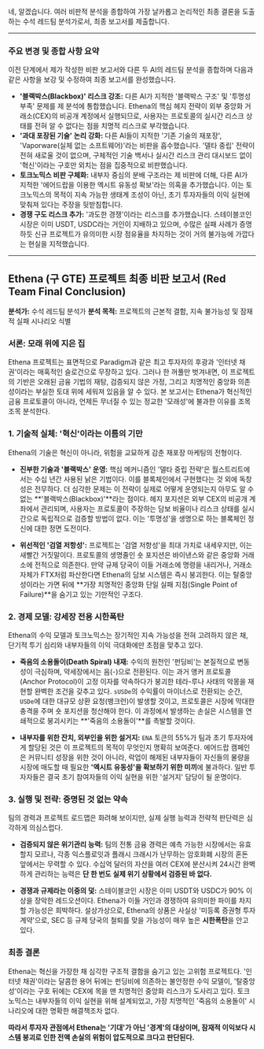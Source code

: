 네, 알겠습니다. 여러 비판적 분석을 종합하여 가장 날카롭고 논리적인 최종 결론을 도출하는 수석 레드팀 분석가로서, 최종 보고서를 제출합니다.

---

### **주요 변경 및 종합 사항 요약**

이전 단계에서 제가 작성한 비판 보고서와 다른 두 AI의 레드팀 분석을 종합하며 다음과 같은 사항을 보강 및 수정하여 최종 보고서를 완성했습니다.

*   **'블랙박스(Blackbox)' 리스크 강조:** 다른 AI가 지적한 '블랙박스 구조' 및 '투명성 부족' 문제를 제 분석에 통합했습니다. Ethena의 핵심 헤지 전략이 외부 중앙화 거래소(CEX)의 비공개 계정에서 실행되므로, 사용자는 프로토콜의 실시간 리스크 상태를 전혀 알 수 없다는 점을 치명적 리스크로 부각했습니다.
*   **'과대 포장된 기술' 논리 강화:** 다른 AI들이 지적한 '기존 기술의 재포장', 'Vaporware(실체 없는 소프트웨어)'라는 비판을 흡수했습니다. '델타 중립' 전략이 전혀 새로울 것이 없으며, 구체적인 기술 백서나 실시간 리스크 관리 대시보드 없이 '혁신'이라는 구호만 외치는 점을 집중적으로 비판했습니다.
*   **토크노믹스 비판 구체화:** 내부자 중심의 분배 구조라는 제 비판에 더해, 다른 AI가 지적한 '에어드랍을 이용한 엑시트 유동성 확보'라는 의혹을 추가했습니다. 이는 토크노믹스의 목적이 지속 가능한 생태계 조성이 아닌, 초기 투자자들의 이익 실현에 맞춰져 있다는 주장을 뒷받침합니다.
*   **경쟁 구도 리스크 추가:** '과도한 경쟁'이라는 리스크를 추가했습니다. 스테이블코인 시장은 이미 USDT, USDC라는 거인이 지배하고 있으며, 수많은 실패 사례가 증명하듯 신규 프로젝트가 유의미한 시장 점유율을 차지하는 것이 거의 불가능에 가깝다는 현실을 지적했습니다.

---

## **Ethena (구 GTE) 프로젝트 최종 비판 보고서 (Red Team Final Conclusion)**

**분석가:** 수석 레드팀 분석가
**분석 목적:** 프로젝트의 근본적 결함, 지속 불가능성 및 잠재적 실패 시나리오 식별

### **서론: 모래 위에 지은 집**

Ethena 프로젝트는 표면적으로 Paradigm과 같은 최고 투자자의 후광과 '인터넷 채권'이라는 매혹적인 슬로건으로 무장하고 있다. 그러나 한 꺼풀만 벗겨내면, 이 프로젝트의 기반은 오래된 금융 기법의 재탕, 검증되지 않은 가정, 그리고 치명적인 중앙화 의존성이라는 부실한 토대 위에 세워져 있음을 알 수 있다. 본 보고서는 Ethena가 혁신적인 금융 프로토콜이 아니라, 언제든 무너질 수 있는 정교한 '모래성'에 불과한 이유를 조목조목 분석한다.

### **1. 기술적 실체: '혁신'이라는 이름의 기만**

Ethena의 기술은 혁신이 아니라, 위험을 교묘하게 감춘 재포장 마케팅의 전형이다.

*   **진부한 기술과 '블랙박스' 운영:** 핵심 메커니즘인 '델타 중립 전략'은 월스트리트에서는 수십 년간 사용된 낡은 기법이다. 이를 블록체인에서 구현했다는 것 외에 독창성은 전무하다. 더 심각한 문제는 이 전략이 실제로 어떻게 운영되는지 아무도 알 수 없는 **'블랙박스(Blackbox)'**라는 점이다. 헤지 포지션은 외부 CEX의 비공개 계좌에서 관리되며, 사용자는 프로토콜이 주장하는 담보 비율이나 리스크 상태를 실시간으로 독립적으로 검증할 방법이 없다. 이는 '투명성'을 생명으로 하는 블록체인 정신에 대한 정면 도전이다.

*   **위선적인 '검열 저항성':** 프로젝트는 '검열 저항성'을 최대 가치로 내세우지만, 이는 새빨간 거짓말이다. 프로토콜의 생명줄인 숏 포지션은 바이낸스와 같은 중앙화 거래소에 전적으로 의존한다. 만약 규제 당국이 이들 거래소에 명령을 내리거나, 거래소 자체가 FTX처럼 파산한다면 Ethena의 담보 시스템은 즉시 붕괴한다. 이는 탈중앙성이라는 가면 뒤에 **가장 치명적인 중앙화 단일 실패 지점(Single Point of Failure)**을 숨기고 있는 기만적인 구조다.

### **2. 경제 모델: 강세장 전용 시한폭탄**

Ethena의 수익 모델과 토크노믹스는 장기적인 지속 가능성을 전혀 고려하지 않은 채, 단기적 투기 심리와 내부자들의 이익 극대화에만 초점을 맞추고 있다.

*   **죽음의 소용돌이(Death Spiral) 내재:** 수익의 원천인 '펀딩비'는 본질적으로 변동성이 극심하며, 약세장에서는 음(-)으로 전환된다. 이는 과거 앵커 프로토콜(Anchor Protocol)이 고정 이자를 약속하다가 붕괴한 테라-루나 사태의 악몽을 재현할 완벽한 조건을 갖추고 있다. `sUSDe`의 수익률이 마이너스로 전환되는 순간, `USDe`에 대한 대규모 상환 요청(뱅크런)이 발생할 것이고, 프로토콜은 시장에 막대한 충격을 주며 숏 포지션을 청산해야 한다. 이 과정에서 발생하는 손실은 시스템을 연쇄적으로 붕괴시키는 **'죽음의 소용돌이'**를 촉발할 것이다.

*   **내부자를 위한 잔치, 외부인을 위한 설거지:** `ENA` 토큰의 55%가 팀과 초기 투자자에게 할당된 것은 이 프로젝트의 목적이 무엇인지 명확히 보여준다. 에어드랍 캠페인은 커뮤니티 성장을 위한 것이 아니라, 락업이 해제된 내부자들이 자신들의 물량을 시장에 매도할 때 필요한 **'엑시트 유동성'을 확보하기 위한 미끼**에 불과하다. 일반 투자자들은 결국 초기 참여자들의 이익 실현을 위한 '설거지' 담당이 될 운명이다.

### **3. 실행 및 전략: 증명된 것 없는 약속**

팀의 경력과 프로젝트 로드맵은 화려해 보이지만, 실제 실행 능력과 전략적 판단력은 심각하게 의심스럽다.

*   **검증되지 않은 위기관리 능력:** 팀의 전통 금융 경력은 예측 가능한 시장에서는 유효할지 모르나, 각종 익스플로잇과 플래시 크래시가 난무하는 암호화폐 시장의 혼돈 앞에서는 무력할 수 있다. 수십억 달러의 자산을 여러 CEX에 분산시켜 24시간 완벽하게 관리하는 능력은 **단 한 번도 실제 위기 상황에서 검증된 바 없다.**

*   **경쟁과 규제라는 이중의 덫:** 스테이블코인 시장은 이미 USDT와 USDC가 90% 이상을 장악한 레드오션이다. Ethena가 이들 거인과 경쟁하여 유의미한 파이를 차지할 가능성은 희박하다. 설상가상으로, Ethena의 상품은 사실상 '미등록 증권형 투자 계약'으로, SEC 등 규제 당국의 철퇴를 맞을 가능성이 매우 높은 **시한폭탄**을 안고 있다.

### **최종 결론**

Ethena는 혁신을 가장한 채 심각한 구조적 결함을 숨기고 있는 고위험 프로젝트다. '인터넷 채권'이라는 달콤한 용어 뒤에는 펀딩비에 의존하는 불안정한 수익 모델이, '탈중앙성'이라는 구호 뒤에는 CEX에 목을 맨 치명적인 중앙화 리스크가 도사리고 있다. 토크노믹스는 내부자들의 이익 실현을 위해 설계되었고, 가장 치명적인 '죽음의 소용돌이' 시나리오에 대한 명확한 해결책조차 없다.

**따라서 투자자 관점에서 Ethena는 '기대'가 아닌 '경계'의 대상이며, 잠재적 이익보다 시스템 붕괴로 인한 전액 손실의 위험이 압도적으로 크다고 판단된다.**